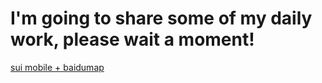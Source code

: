 

# I'm going to share some of my daily work, please wait a moment!

[sui mobile + baidumap](https://github.com/ZhangShuFly/SVWebAPP)<br />  
